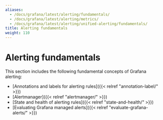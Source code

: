 ```yaml
---
aliases:
  - /docs/grafana/latest/alerting/fundamentals/
  - /docs/grafana/latest/alerting/metrics/
  - /docs/grafana/latest/alerting/unified-alerting/fundamentals/
title: Alerting fundamentals
weight: 110
---
```


# Alerting fundamentals

This section includes the following fundamental concepts of Grafana alerting:

- [Annotations and labels for alerting rules]({{< relref "annotation-label/" >}})
- [Alertmanager]({{< relref "alertmanager/" >}})
- [State and health of alerting rules]({{< relref "state-and-health/" >}})
- [Evaluating Grafana managed alerts]({{< relref "evaluate-grafana-alerts/" >}})
